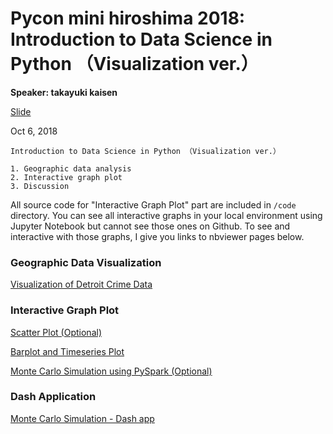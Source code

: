 # Pycon mini hiroshima 2018: Introduction to Data Science in Python （Visualization ver.）

**Speaker: takayuki kaisen**  

[Slide](https://www.slideshare.net/ksnt/pyconmini-hiroshima-2018-118202503)  

Oct 6, 2018  
``` 
Introduction to Data Science in Python （Visualization ver.）

1. Geographic data analysis  
2. Interactive graph plot  
3. Discussion  
```

All source code for "Interactive Graph Plot" part are included in ```/code``` directory. You can see all interactive graphs in your local environment using Jupyter Notebook but cannot see those ones on Github. To see and interactive with those graphs, I give you links to nbviewer pages below.  

### Geographic Data Visualization

[Visualization of Detroit Crime Data](https://nbviewer.jupyter.org/github/ksnt/Predictor-of-blights-in-Detroit/blob/master/Final_Report_1.1.ipynb)

### Interactive Graph Plot

[Scatter Plot (Optional)](https://nbviewer.jupyter.org/gist/ksnt/340910aae39670202e4f790213e7afdc)  

[Barplot and Timeseries Plot](https://nbviewer.jupyter.org/gist/ksnt/eb8ac99dd69ecc5dc5774bf673977ceb)  

[Monte Carlo Simulation using PySpark (Optional)](https://nbviewer.jupyter.org/gist/ksnt/101a44cc21b0eb990f96dc1d640dbd42) 

### Dash Application

[Monte Carlo Simulation - Dash app](https://montecarlo-dash-app.herokuapp.com/) 
